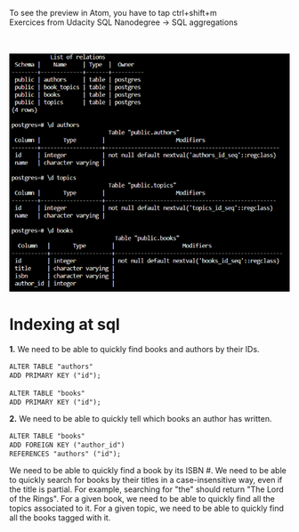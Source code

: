 
To see the preview in Atom, you have to tap ctrl+shift+m </br>
Exercices from Udacity SQL Nanodegree -> SQL aggregations  </br> </br> </br>


![](indexing_exercices.PNG)

# Indexing at sql

__1.__ We need to be able to quickly find books and authors by their IDs. 
```
ALTER TABLE "authors" 
ADD PRIMARY KEY ("id");

ALTER TABLE "books"
ADD PRIMARY KEY ("id");
```
__2.__ We need to be able to quickly tell which books an author has written.
```
ALTER TABLE "books" 
ADD FOREIGN KEY ("author_id")
REFERENCES "authors" ("id");

```


We need to be able to quickly find a book by its ISBN #.
We need to be able to quickly search for books by their titles in a case-insensitive way, even if the title is partial. For example, searching for "the" should return "The Lord of the Rings".
For a given book, we need to be able to quickly find all the topics associated to it.
For a given topic, we need to be able to quickly find all the books tagged with it.
